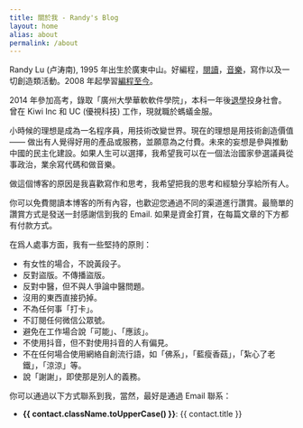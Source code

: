 ```yaml
---
title: 關於我 - Randy's Blog
layout: home
alias: about
permalink: /about
---
```


<div class="post pl-4 pr-4 sm:pl-24 sm:pr-24">

Randy Lu (卢涛南), 1995 年出生於廣東中山。好編程，[閱讀](/readings)，[音樂](https://space.bilibili.com/20931693)，寫作以及一切創造類活動。2008 年起學習[編程至今](/blog/my-coding-road)。

2014 年參加高考，錄取「廣州大學華軟軟件學院」，本科一年後[退學](/blog/one-year-after-dropping-out-of-school)投身社會。曾在 Kiwi Inc 和 UC (優視科技) 工作，現就職於螞蟻金服。

小時候的理想是成為一名程序員，用技術改變世界。現在的理想是用技術創造價值 —— 做出有人覺得好用的產品或服務，並願意為之付費。未來的妄想是參與推動中國的民主化建設。如果人生可以選擇，我希望我可以在一個法治國家參選議員從事政治，業余寫代碼和做音樂。

做這個博客的原因是我喜歡寫作和思考，我希望把我的思考和經驗分享給所有人。

你可以免費閱讀本博客的所有內容，也歡迎您通過不同的渠道進行讚賞。最簡單的讚賞方式是發送一封感謝信到我的 Email. 如果是資金打賞，在每篇文章的下方都有付款方式。

在爲人處事方面，我有一些堅持的原則：

- 有女性的場合，不說黃段子。
- 反對盜版。不傳播盜版。
- 反對中醫，但不與人爭論中醫問題。
- 沒用的東西直接扔掉。
- 不為任何事「打卡」。
- 不訂閱任何微信公眾號。
- 避免在工作場合說「可能」、「應該」。
- 不使用抖音，但不對使用抖音的人有偏見。
- 不在任何場合使用網絡自創流行語，如「佛系」，「藍瘦香菇」，「紮心了老鐵」，「涼涼」等。
- 說「謝謝」，即使那是別人的義務。

你可以通過以下方式聯系到我，當然，最好是通過 Email 聯系：

<ul class="">
  <li v-for="contact in $themeConfig.contacts">
    <b :class="contact.className">{{ contact.className.toUpperCase() }}</b>:
    <a :href="contact.href">{{ contact.title }}</a>
  </li>
</ul>

</div>
